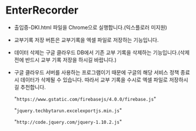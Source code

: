 # EnterRecorder
+ 출입증-DKI.html 파일을 Chrome으로 실행합니다.(익스플로러 미지원)
+ 교부기록 저장 버튼은 교부기록을 엑셀 파일로 저장하는 기능입니다.
+ 데이터 삭제는 구글 클라우드 DB에서 기존 교부 기록을 삭제하는 기능입니다.(삭제 전에 반드시 교부 기록 저장을 하시길 바랍니다.) 
+ 구글 클라우드 서버를 사용하는 프로그램이기 때문에 구글의 해당 서비스 정책 종료시 데이터가 삭제될 수 있습니다. 따라서 교부 기록을 수시로 엑셀 파일로 저장하시길 추천합니다.

    "`https://www.gstatic.com/firebasejs/4.0.0/firebase.js`"
    
    "`jquery.techbytarun.excelexportjs.min.js`"
    
    "`http://code.jquery.com/jquery-1.10.2.js`"

